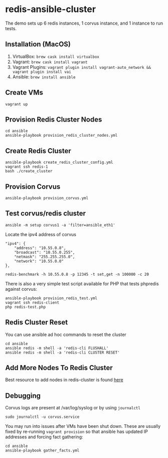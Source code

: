 # redis-ansible-cluster
The demo sets up 6 redis instances, 1 corvus instance, and 1 instance to run tests.

## Installation (MacOS)

1. VirtualBox: `brew cask install virtualbox`
2. Vagrant: `brew cask install vagrant`
3. Vagrant Plugins: `vagrant plugin install vagrant-auto_network && vagrant plugin install vai`
4. Ansible: `brew install ansible`

## Create VMs

```
vagrant up
```

## Provision Redis Cluster Nodes

```
cd ansible
ansible-playbook provision_redis_cluster_nodes.yml
```

## Create Redis Cluster

```
ansible-playbook create_redis_cluster_config.yml
vagrant ssh redis-1
bash ./create_cluster
```

## Provision Corvus

```
ansible-playbook provision_corvus.yml
```

## Test corvus/redis cluster

```
ansible -m setup corvus1 -a 'filter=ansible_eth1'
```

Locate the ipv4 address of corvus

```
"ipv4": {
    "address": "10.55.0.8",
    "broadcast": "10.55.0.255",
    "netmask": "255.255.255.0",
    "network": "10.55.0.0"
},
```

```
redis-benchmark -h 10.55.0.8 -p 12345 -t set,get -n 100000 -c 20
```

There is also a very simple test script available for PHP that tests phpredis against corvus:

```
ansible-playbook provision_redis_test.yml
vagrant ssh redis-client
php redis-test.php
```

## Redis Cluster Reset
You can use ansible ad hoc commands to reset the cluster

```
cd ansible
ansible redis -m shell -a 'redis-cli FLUSHALL'
ansible redis -m shell -a 'redis-cli CLUSTER RESET'
```

## Add More Nodes To Redis Cluster
Best resource to add nodes in redis-cluster is found [here](https://redis.io/topics/cluster-tutorial)


## Debugging
Corvus logs are present at /var/log/syslog or by using `journalctl`

```
sudo journalctl -u corvus.service
```

You may run into issues after VMs have been shut down. These are usually fixed by re-running `vagrant provision` so that ansible has updated IP addresses and forcing fact gathering:

```
cd ansible
ansible-playbook gather_facts.yml
```